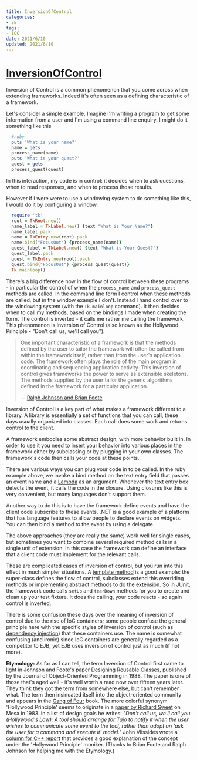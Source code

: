 ```yaml
---
title: InversionOfControl
categories:
- SE
tags:
- IOC
date: 2021/6/10
updated: 2021/6/10
---
```


# [InversionOfControl](https://martinfowler.com/bliki/InversionOfControl.html)

Inversion of Control is a common phenomenon that you come across when extending frameworks. Indeed it's often seen as a defining characteristic of a framework.

Let's consider a simple example. Imagine I'm writing a program to get some information from a user and I'm using a command line enquiry. I might do it something like this

```ruby
  #ruby
  puts 'What is your name?'
  name = gets
  process_name(name)
  puts 'What is your quest?'
  quest = gets
  process_quest(quest)
```

In this interaction, my code is in control: it decides when to ask questions, when to read responses, and when to process those results.

However if I were were to use a windowing system to do something like this, I would do it by configuring a window.

```ruby
  require 'tk'
  root = TkRoot.new()
  name_label = TkLabel.new() {text "What is Your Name?"}
  name_label.pack
  name = TkEntry.new(root).pack
  name.bind("FocusOut") {process_name(name)}
  quest_label = TkLabel.new() {text "What is Your Quest?"}
  quest_label.pack
  quest = TkEntry.new(root).pack
  quest.bind("FocusOut") {process_quest(quest)}
  Tk.mainloop()
```

There's a big difference now in the flow of control between these programs - in particular the control of when the `process_name` and `process_quest` methods are called. In the command line form I control when these methods are called, but in the window example I don't. Instead I hand control over to the windowing system (with the `Tk.mainloop` command). It then decides when to call my methods, based on the bindings I made when creating the form. The control is inverted - it calls me rather me calling the framework. This phenomenon is Inversion of Control (also known as the Hollywood Principle - "Don't call us, we'll call you").

> One important characteristic of a framework is that the methods defined by the user to tailor the framework will often be called from within the framework itself, rather than from the user's application code. The framework often plays the role of the main program in coordinating and sequencing application activity. This inversion of control gives frameworks the power to serve as extensible skeletons. The methods supplied by the user tailor the generic algorithms defined in the framework for a particular application.
>
> -- [Ralph Johnson and Brian Foote](http://www.laputan.org/drc/drc.html)

Inversion of Control is a key part of what makes a framework different to a library. A library is essentially a set of functions that you can call, these days usually organized into classes. Each call does some work and returns control to the client.

A framework embodies some abstract design, with more behavior built in. In order to use it you need to insert your behavior into various places in the framework either by subclassing or by plugging in your own classes. The framework's code then calls your code at these points.

There are various ways you can plug your code in to be called. In the ruby example above, we invoke a bind method on the text entry field that passes an event name and a [Lambda](https://martinfowler.com/bliki/Lambda.html) as an argument. Whenever the text entry box detects the event, it calls the code in the closure. Using closures like this is very convenient, but many languages don't support them.

Another way to do this is to have the framework define events and have the client code subscribe to these events. .NET is a good example of a platform that has language features to allow people to declare events on widgets. You can then bind a method to the event by using a delegate.

The above approaches (they are really the same) work well for single cases, but sometimes you want to combine several required method calls in a single unit of extension. In this case the framework can define an interface that a client code must implement for the relevant calls.

These are complicated cases of inversion of control, but you run into this effect in much simpler situations. A [template method](https://www.amazon.com/gp/product/0201633612/ref=as_li_tl?ie=UTF8&camp=1789&creative=9325&creativeASIN=0201633612&linkCode=as2&tag=martinfowlerc-20) is a good example: the super-class defines the flow of control, subclasses extend this overriding methods or implementing abstract methods to do the extension. So in JUnit, the framework code calls `setUp` and `tearDown` methods for you to create and clean up your test fixture. It does the calling, your code reacts - so again control is inverted.

There is some confusion these days over the meaning of inversion of control due to the rise of IoC containers; some people confuse the general principle here with the specific styles of inversion of control (such as [dependency injection](https://martinfowler.com/articles/injection.html)) that these containers use. The name is somewhat confusing (and ironic) since IoC containers are generally regarded as a competitor to EJB, yet EJB uses inversion of control just as much (if not more).

**Etymology:** As far as I can tell, the term Inversion of Control first came to light in Johnson and Foote's paper [Designing Reusable Classes](http://www.laputan.org/drc/drc.html), published by the Journal of Object-Oriented Programming in 1988. The paper is one of those that's aged well - it's well worth a read now over fifteen years later. They think they got the term from somewhere else, but can't remember what. The term then insinuated itself into the object-oriented community and appears in the [Gang of Four](https://www.amazon.com/gp/product/0201633612/ref=as_li_tl?ie=UTF8&camp=1789&creative=9325&creativeASIN=0201633612&linkCode=as2&tag=martinfowlerc-20) book. The more colorful synonym 'Hollywood Principle' seems to originate in a [paper by Richard Sweet](http://www.digibarn.com/friends/curbow/star/XDEPaper.pdf) on Mesa in 1983. In a list of design goals he writes: *"Don't call us, we'll call you (Hollywood's Law): A tool should arrange for Tajo to notify it when the user wishes to communicate some event to the tool, rather than adopt an 'ask the user for a command and execute it' model."* John Vlissides wrote a [column for C++ report](http://www.research.ibm.com/designpatterns/pubs/ph-feb96.txt) that provides a good explanation of the concept under the 'Hollywood Principle' moniker. (Thanks to Brian Foote and Ralph Johnson for helping me with the Etymology.)